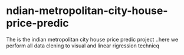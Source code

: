 # ndian-metropolitan-city-house-price-predic
The is the indian metropolitan city house price predic project ..here we perform all data clening to visual and linear rigression technicq
